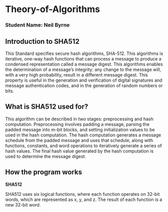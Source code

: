 # Theory-of-Algorithms

### Student Name: Neil Byrne


## Introduction to SHA512

This Standard specifies secure hash algorithms, SHA-512. This algorithms is iterative, one-way hash
functions that can process a message to produce a condensed representation called a message
digest. This algorithms enables the determination of a message’s integrity: any change to the
message will, with a very high probability, result in a different message digest. This property is
useful in the generation and verification of digital signatures and message authentication codes,
and in the generation of random numbers or bits. 

## What is SHA512 used for?

This algorithm can be described in two stages: preprocessing and hash computation.
Preprocessing involves padding a message, parsing the padded message into m-bit blocks, and
setting initialization values to be used in the hash computation. The hash computation generates
a message schedule from the padded message and uses that schedule, along with functions,
constants, and word operations to iteratively generate a series of hash values. The final hash
value generated by the hash computation is used to determine the message digest. 
 
## How the program works

**SHA512**

SHA512 uses six logical functions, where each function operates on 32-bit
words, which are represented as x, y, and z. The result of each function is a new 32-bit word. 

